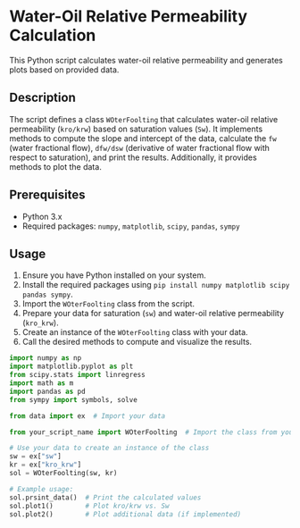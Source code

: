 # Water-Oil Relative Permeability Calculation

This Python script calculates water-oil relative permeability and generates plots based on provided data.

## Description

The script defines a class `WOterFoolting` that calculates water-oil relative permeability (`kro/krw`) based on saturation values (`Sw`). It implements methods to compute the slope and intercept of the data, calculate the `fw` (water fractional flow), `dfw/dsw` (derivative of water fractional flow with respect to saturation), and print the results. Additionally, it provides methods to plot the data.

## Prerequisites

- Python 3.x
- Required packages: `numpy`, `matplotlib`, `scipy`, `pandas`, `sympy`

## Usage

1. Ensure you have Python installed on your system.
2. Install the required packages using `pip install numpy matplotlib scipy pandas sympy`.
3. Import the `WOterFoolting` class from the script.
4. Prepare your data for saturation (`sw`) and water-oil relative permeability (`kro_krw`).
5. Create an instance of the `WOterFoolting` class with your data.
6. Call the desired methods to compute and visualize the results.

```python
import numpy as np
import matplotlib.pyplot as plt
from scipy.stats import linregress
import math as m
import pandas as pd
from sympy import symbols, solve

from data import ex  # Import your data

from your_script_name import WOterFoolting  # Import the class from your script

# Use your data to create an instance of the class
sw = ex["sw"]
kr = ex["kro_krw"]
sol = WOterFoolting(sw, kr)

# Example usage:
sol.prsint_data()  # Print the calculated values
sol.plot1()        # Plot kro/krw vs. Sw
sol.plot2()        # Plot additional data (if implemented)
